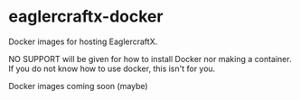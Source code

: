 # eaglercraftx-docker
Docker images for hosting EaglercraftX.

NO SUPPORT will be given for how to install Docker nor making a container. If you do not know how to use docker, this isn't for you.

Docker images coming soon (maybe)
